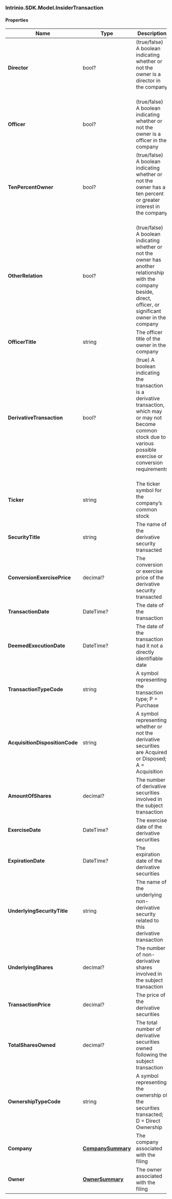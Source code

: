 [//]: # (CLASS:Intrinio.SDK.Model.InsiderTransaction)

[//]: # (KIND:object)

### Intrinio.SDK.Model.InsiderTransaction
#### Properties

[//]: # (START_DEFINITION)

Name | Type | Description
------------ | ------------- | -------------
**Director** | bool? | (true/false) A boolean indicating whether or not the owner is a director in the company &nbsp;
**Officer** | bool? | (true/false) A boolean indicating whether or not the owner is a officer in the company &nbsp;
**TenPercentOwner** | bool? | (true/false) A boolean indicating whether or not the owner has a ten percent or greater interest in the company &nbsp;
**OtherRelation** | bool? | (true/false) A boolean indicating whether or not the owner has another relationship with the company beside, direct, officer, or significant owner in the company &nbsp;
**OfficerTitle** | string | The officer title of the owner in the company &nbsp;
**DerivativeTransaction** | bool? | (true) A boolean indicating the transaction is a derivative transaction, which may or may not become common stock due to various possible exercise or conversion requirements &nbsp;
**Ticker** | string | The ticker symbol for the company’s common stock &nbsp;
**SecurityTitle** | string | The name of the derivative security transacted &nbsp;
**ConversionExercisePrice** | decimal? | The conversion or exercise price of the derivative security transacted &nbsp;
**TransactionDate** | DateTime? | The date of the transaction &nbsp;
**DeemedExecutionDate** | DateTime? | The date of the transaction had it not a directly identifiable date &nbsp;
**TransactionTypeCode** | string | A symbol representing the transaction type; P &#x3D; Purchase | S &#x3D; Sale | A  &#x3D; Award | M &#x3D; Conversion to Common | C &#x3D; Conversion | X &#x3D; Exercise of Derivative More Transaction Codes &nbsp;
**AcquisitionDispositionCode** | string | A symbol representing whether or not the derivative securities are Acquired or Disposed; A &#x3D; Acquisition | D &#x3D; Disposition &nbsp;
**AmountOfShares** | decimal? | The number of derivative securities involved in the subject transaction &nbsp;
**ExerciseDate** | DateTime? | The exercise date of the derivative securities &nbsp;
**ExpirationDate** | DateTime? | The expiration date of the derivative securities &nbsp;
**UnderlyingSecurityTitle** | string | The name of the underlying non-derivative security related to this derivative transaction &nbsp;
**UnderlyingShares** | decimal? | The number of non-derivative shares involved in the subject transaction &nbsp;
**TransactionPrice** | decimal? | The price of the derivative securities &nbsp;
**TotalSharesOwned** | decimal? | The total number of derivative securities owned following the subject transaction &nbsp;
**OwnershipTypeCode** | string | A symbol representing the ownership of the securities transacted; D &#x3D; Direct Ownership | I &#x3D; Indirect Ownership &nbsp;
**Company** | [**CompanySummary**](CompanySummary.md) | The company associated with the filing &nbsp;
**Owner** | [**OwnerSummary**](OwnerSummary.md) | The owner associated with the filing &nbsp;

[//]: # (END_DEFINITION)


[//]: # (CONTAINED_CLASS:Intrinio.SDK.Model.CompanySummary)


[//]: # (CONTAINED_CLASS:Intrinio.SDK.Model.OwnerSummary)


